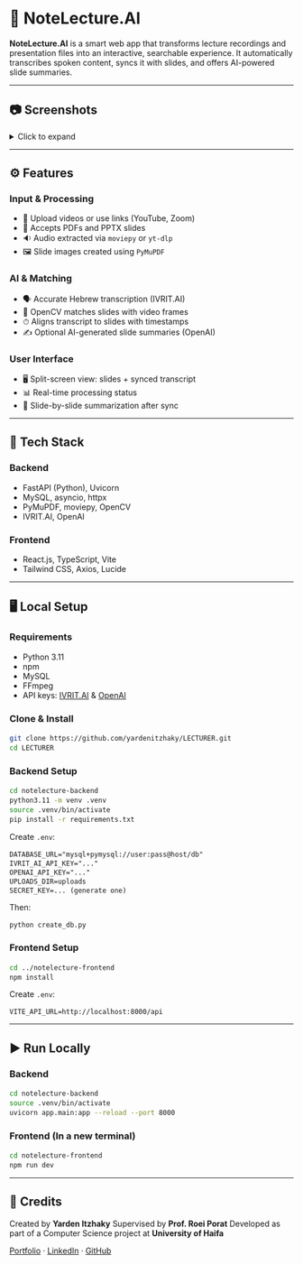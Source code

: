# 📘 NoteLecture.AI

**NoteLecture.AI** is a smart web app that transforms lecture recordings and presentation files into an interactive, searchable experience. It automatically transcribes spoken content, syncs it with slides, and offers AI-powered slide summaries.

---

## 📷 Screenshots

<details>
<summary>Click to expand</summary>

* **Homepage:** ![](screenshots/Screenshot%202025-04-06%20at%2012.16.49.png)
* **Upload Interface:** ![](screenshots/Screenshot%202025-04-06%20at%2012.17.19.png)
* **Processing State:** ![](screenshots/Screenshot%202025-04-09%20at%2017.01.11.png)
* **Lecture View:** ![](screenshots/Screenshot%202025-04-09%20at%2017.01.53.png)

</details>

---

## ⚙️ Features

### Input & Processing

* 🎥 Upload videos or use links (YouTube, Zoom)
* 📑 Accepts PDFs and PPTX slides
* 🔉 Audio extracted via `moviepy` or `yt-dlp`
* 🖼 Slide images created using `PyMuPDF`

### AI & Matching

* 🗣 Accurate Hebrew transcription (IVRIT.AI)
* 🧠 OpenCV matches slides with video frames
* ⏱ Aligns transcript to slides with timestamps
* ✍️ Optional AI-generated slide summaries (OpenAI)

### User Interface

* 🖥 Split-screen view: slides + synced transcript
* 📊 Real-time processing status
* 🧾 Slide-by-slide summarization after sync

---

## 🧰 Tech Stack

### Backend

* FastAPI (Python), Uvicorn
* MySQL, asyncio, httpx
* PyMuPDF, moviepy, OpenCV
* IVRIT.AI, OpenAI

### Frontend

* React.js, TypeScript, Vite
* Tailwind CSS, Axios, Lucide

---

## 🖥 Local Setup

### Requirements

* Python 3.11
* npm
* MySQL
* FFmpeg
* API keys: [IVRIT.AI](https://hebrew-ai.com/) & [OpenAI](https://openai.com)

### Clone & Install

```bash
git clone https://github.com/yardenitzhaky/LECTURER.git
cd LECTURER
```

### Backend Setup

```bash
cd notelecture-backend
python3.11 -m venv .venv
source .venv/bin/activate
pip install -r requirements.txt
```

Create `.env`:

```env
DATABASE_URL="mysql+pymysql://user:pass@host/db"
IVRIT_AI_API_KEY="..."
OPENAI_API_KEY="..."
UPLOADS_DIR=uploads
SECRET_KEY=... (generate one)
```
Then:

```bash
python create_db.py
```

### Frontend Setup

```bash
cd ../notelecture-frontend
npm install
```

Create `.env`:

```env
VITE_API_URL=http://localhost:8000/api
```
---

## ▶️ Run Locally

### Backend

```bash
cd notelecture-backend
source .venv/bin/activate
uvicorn app.main:app --reload --port 8000
```

### Frontend (In a new terminal)

```bash
cd notelecture-frontend
npm run dev
```
---

## 🙌 Credits

Created by **Yarden Itzhaky**
Supervised by **Prof. Roei Porat**
Developed as part of a Computer Science project at **University of Haifa**

[Portfolio](https://yardenitzhaky.github.io/Portfolio/) · [LinkedIn](https://linkedin.com/in/yardenitzhaky) · [GitHub](https://github.com/yardenitzhaky)
